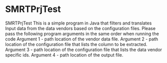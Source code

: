 # SMRTPrjTest
SMRTPrjTest
This is a simple program in Java that filters and translates Input data from the data vendors based on the configuration files.
Please pass the following program arguments in the same order when running the code
	Argument 1 - path location of the vendor data file.
	Argument 2 - path location of the configuration file that lists the column to be extracted.
	Argument 3 - path location of the configuration file that lists the data vendor specific ids.
	Argument 4 - path location of the output file.
